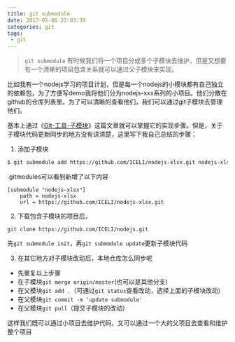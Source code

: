 ```yaml
---
title: git submodule
date: 2017-05-06 22:03:39
categories: git
tags:
 - git
---
```


> `git submodule` 有时候我们将一个项目分成多个子模块去维护，但是又想要有一个清晰的项目包含关系就可以通过父子模块来实现。

比如我有一个nodejs学习的项目计划，但是每一个nodejs的小模块都有自己独立的依赖包，为了方便写demo我将他们分为nodejs-xxx系列的小项目。他们分散在github的仓库列表里。为了可以清晰的查看他们，我们可以通过git子模块去管理他们。

基本上通过《[Git-工具-子模块](https://git-scm.com/book/zh/v1/Git-%E5%B7%A5%E5%85%B7-%E5%AD%90%E6%A8%A1%E5%9D%97)》这篇文章就可以掌握它的实现步骤。但是，关于子模块代码更新同步的地方没有讲清楚，这里写下我自己总结的步骤：

1. 添加子模块
 ```bash
 $ git submodule add https://github.com/ICELI/nodejs-xlsx.git nodejs-xlsx
 ```
 .gitmodules可以看到新增了以下内容
 ```
 [submodule "nodejs-xlsx"]
     path = nodejs-xlsx
     url = https://github.com/ICELI/nodejs-xlsx.git
 ```

2. 下载包含子模块的项目后，
 ```
 git clone https://github.com/ICELI/nodejs.git
 ```
 先`git submodule init`，再`git submodule update`更新子模块代码

3. 在其它地方对子模块改动后，本地仓库怎么同步呢
 - 先重复以上步骤
 - 在子模块`git merge origin/master`(也可以是其他分支)
 - 在父模块`git add .`（可通过`git status`查看改动，选择上面的子模块改动）
 - 在父模块`git commit -m 'update submodule'`
 - 在父模块`git pull`（提交子模块的改动）
 
这样我们既可以通过小项目去维护代码，又可以通过一个大的父项目去查看和维护整个项目